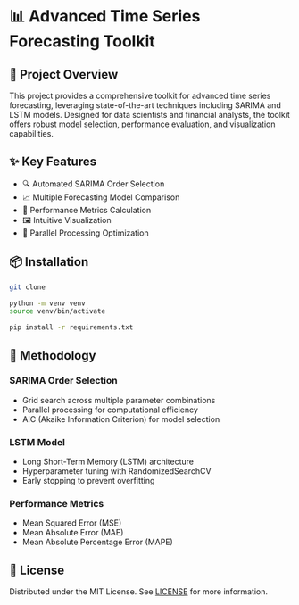 # 📊 Advanced Time Series Forecasting Toolkit

## 🌟 Project Overview

This project provides a comprehensive toolkit for advanced time series forecasting, leveraging state-of-the-art techniques including SARIMA and LSTM models. Designed for data scientists and financial analysts, the toolkit offers robust model selection, performance evaluation, and visualization capabilities.

## ✨ Key Features

- 🔍 Automated SARIMA Order Selection
- 📈 Multiple Forecasting Model Comparison
- 🧮 Performance Metrics Calculation
- 🖼️ Intuitive Visualization
- 🚀 Parallel Processing Optimization

## 📦 Installation

```bash
git clone

python -m venv venv
source venv/bin/activate

pip install -r requirements.txt
```

## 🔬 Methodology

### SARIMA Order Selection

- Grid search across multiple parameter combinations
- Parallel processing for computational efficiency
- AIC (Akaike Information Criterion) for model selection

### LSTM Model

- Long Short-Term Memory (LSTM) architecture
- Hyperparameter tuning with RandomizedSearchCV
- Early stopping to prevent overfitting

### Performance Metrics

- Mean Squared Error (MSE)
- Mean Absolute Error (MAE)
- Mean Absolute Percentage Error (MAPE)

## 📄 License

Distributed under the MIT License. See [LICENSE](LICENSE) for more information.
